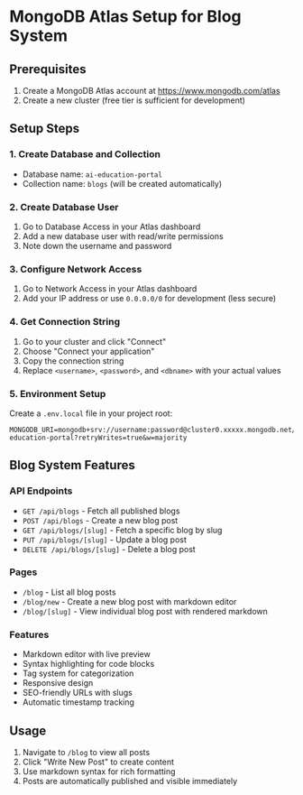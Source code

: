 # MongoDB Atlas Setup for Blog System

## Prerequisites
1. Create a MongoDB Atlas account at https://www.mongodb.com/atlas
2. Create a new cluster (free tier is sufficient for development)

## Setup Steps

### 1. Create Database and Collection
- Database name: `ai-education-portal`
- Collection name: `blogs` (will be created automatically)

### 2. Create Database User
1. Go to Database Access in your Atlas dashboard
2. Add a new database user with read/write permissions
3. Note down the username and password

### 3. Configure Network Access
1. Go to Network Access in your Atlas dashboard
2. Add your IP address or use `0.0.0.0/0` for development (less secure)

### 4. Get Connection String
1. Go to your cluster and click "Connect"
2. Choose "Connect your application"
3. Copy the connection string
4. Replace `<username>`, `<password>`, and `<dbname>` with your actual values

### 5. Environment Setup
Create a `.env.local` file in your project root:

```env
MONGODB_URI=mongodb+srv://username:password@cluster0.xxxxx.mongodb.net/ai-education-portal?retryWrites=true&w=majority
```

## Blog System Features

### API Endpoints
- `GET /api/blogs` - Fetch all published blogs
- `POST /api/blogs` - Create a new blog post
- `GET /api/blogs/[slug]` - Fetch a specific blog by slug
- `PUT /api/blogs/[slug]` - Update a blog post
- `DELETE /api/blogs/[slug]` - Delete a blog post

### Pages
- `/blog` - List all blog posts
- `/blog/new` - Create a new blog post with markdown editor
- `/blog/[slug]` - View individual blog post with rendered markdown

### Features
- Markdown editor with live preview
- Syntax highlighting for code blocks
- Tag system for categorization
- Responsive design
- SEO-friendly URLs with slugs
- Automatic timestamp tracking

## Usage
1. Navigate to `/blog` to view all posts
2. Click "Write New Post" to create content
3. Use markdown syntax for rich formatting
4. Posts are automatically published and visible immediately